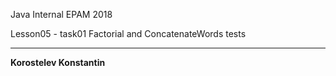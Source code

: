 Java Internal EPAM 2018

Lesson05 - task01 Factorial and ConcatenateWords tests
_______________________  
**Korostelev Konstantin**  